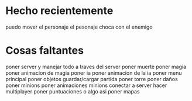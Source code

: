 # Hecho recientemente

puedo mover el personaje
el pesonaje choca con el enemigo


# Cosas faltantes

poner server y manejar todo a traves del server
poner muerte
poner magia
poner animacion de magia
poner ia
poner animacion de la ia
poner menu principal
poner objetos
guardar/cargar partida
poner torre
poner daños
poner minions
poner animaciones minions
conectar a server
hacer multiplayer
poner puntuaciones o algo asi
poner mapas